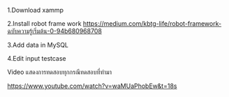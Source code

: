 1.Download xammp

2.Install robot frame work  https://medium.com/kbtg-life/robot-framework-ฉบับความรู้เริ่มต้น-0-94b680968708

3.Add data in MySQL

4.Edit input testcase


Video แสดงการทดสอบทุกกรณีทดสอบที่ทำมา

https://www.youtube.com/watch?v=waMUaPhobEw&t=18s
